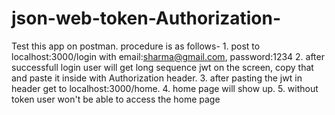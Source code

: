 # json-web-token-Authorization-
Test this app on postman.
procedure is as follows- 1. post to localhost:3000/login with email:sharma@gmail.com, password:1234
                         2. after successfull login user will get long sequence jwt on the screen, copy that and paste it inside with Authorization header.
                         3. after pasting the jwt in header get to localhost:3000/home.
                         4. home page will show up.
                         5. without token user won't be able to access the home page
